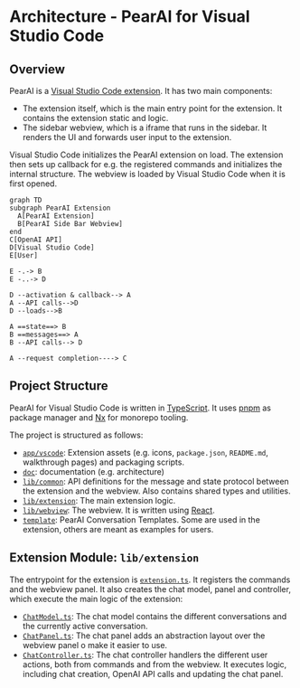# Architecture - PearAI for Visual Studio Code

## Overview

PearAI is a [Visual Studio Code extension](https://code.visualstudio.com/api). It has two main components:

- The extension itself, which is the main entry point for the extension. It contains the extension static and logic.
- The sidebar webview, which is a iframe that runs in the sidebar. It renders the UI and forwards user input to the extension.

Visual Studio Code initializes the PearAI extension on load. The extension then sets up callback for e.g. the registered commands and initializes the internal structure. The webview is loaded by Visual Studio Code when it is first opened.

```mermaid
graph TD
subgraph PearAI Extension
  A[PearAI Extension]
  B[PearAI Side Bar Webview]
end
C[OpenAI API]
D[Visual Studio Code]
E[User]

E -.-> B
E -..-> D

D --activation & callback--> A
A --API calls-->D
D --loads-->B

A ==state==> B
B ==messages==> A
B --API calls--> D

A --request completion----> C
```

## Project Structure

PearAI for Visual Studio Code is written in [TypeScript](https://www.typescriptlang.org/). It uses [pnpm](https://pnpm.io/) as package manager and [Nx](https://nx.dev/) for monorepo tooling.

The project is structured as follows:

- [`app/vscode`](https://github.com/pearai-ai/pearai-vscode/tree/main/app/vscode): Extension assets (e.g. icons, `package.json`, `README.md`, walkthrough pages) and packaging scripts.
- [`doc`](https://github.com/pearai-ai/pearai-vscode/tree/main/doc): documentation (e.g. architecture)
- [`lib/common`](https://github.com/pearai-ai/pearai-vscode/tree/main/lib/common): API definitions for the message and state protocol between the extension and the webview. Also contains shared types and utilities.
- [`lib/extension`](https://github.com/pearai-ai/pearai-vscode/tree/main/lib/extension): The main extension logic.
- [`lib/webview`](https://github.com/pearai-ai/pearai-vscode/tree/main/lib/webview): The webview. It is written using [React](https://reactjs.org/).
- [`template`](https://github.com/pearai-ai/pearai-vscode/tree/main/template): PearAI Conversation Templates. Some are used in the extension, others are meant as examples for users.

## Extension Module: `lib/extension`

The entrypoint for the extension is [`extension.ts`](https://github.com/pearai-ai/pearai-vscode/blob/main/lib/extension/src/extension.ts). It registers the commands and the webview panel. It also creates the chat model, panel and controller, which execute the main logic of the extension:

- [`ChatModel.ts`](https://github.com/pearai-ai/pearai-vscode/blob/main/lib/extension/src/chat/ChatModel.ts): The chat model contains the different conversations and the currently active conversation.
- [`ChatPanel.ts`](https://github.com/pearai-ai/pearai-vscode/blob/main/lib/extension/src/chat/ChatPanel.ts): The chat panel adds an abstraction layout over the webview panel o make it easier to use.
- [`ChatController.ts`](https://github.com/pearai-ai/pearai-vscode/blob/main/lib/extension/src/chat/ChatController.ts): The chat controller handlers the different user actions, both from commands and from the webview. It executes logic, including chat creation, OpenAI API calls and updating the chat panel.
